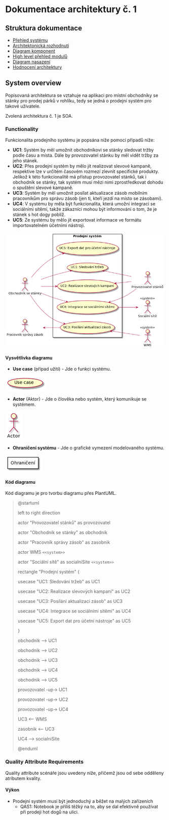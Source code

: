 # Dokumentace architektury č. 1
## Struktura dokumentace
- [Přehled systému](#system-overview "Přehled systému")
- [Architektonická rozhodnutí](./rozhodnutí "Architektonická rozhodnutí")
- [Diagram komponent](./moduly/components.md "Diagram komponent")
- [High level přehled modulů](./moduly/module_view.md "High level přehled modulů")
- [Diagram nasazení](./umístění/deployment.md "Diagram nasazení")
- [Hodnocení architektury](./hodnoceni_architektury.md "Hodnocení architektury")

## System overview
Popisovaná architektura se vztahuje na aplikaci pro místní obchodníky se stánky pro prodej párků v rohlíku, tedy se jedná o prodejní systém pro takové uživatele.

Zvolená architektura č. 1 je SOA.

### Functionality
Funkcionalita prodejního systému je popsána níže pomocí případů níže:

- **UC1**: Systém by měl umožnit obchodníkovi se stánky sledovat tržby podle času a místa. Dále by provozovatel stánku by měl vidět tržby za jeho stánek.
- **UC2**: Přes prodejní systém by mělo jít realizovat slevové kampaně, respektive lze v určitém časovém rozmezí zlevnit specifické produkty. Jelikož k této funkcionalitě má přístup provozovatel stánků, tak i obchodník se stánky, tak systém musí mězi nimi zprostředkovat dohodu o spuštění slevové kampaně.
- **UC3**: Systém by měl umožnit posílat aktualizace zásob mobilním pracovníkům pro správu zásob (jen ti, kteří jezdí na místo se zásobami).
- **UC4**: V systému by měla být funkcionalita, která umožní integraci se sociálními sítěmi, takže zákazníci mohou být informováni o tom, že je stánek s hot dogy poblíž.
- **UC5**: Ze systému by mělo jít exportovat informace ve formátu importovatelném účetními nástroji.

![UseCase diagram](./assets/prodejni_system_usecase_diagram.png "Use Case diagram prodejního systému")

#### **Vysvětlivka diagramu**
- **Use case** (případ užití) - Jde o funkci systému.

![Use case](./assets/diagram_legend_assets/usecase.png "Značka pro případ užití")

- **Actor** (Aktor) - Jde o člověka nebo systém, který komunikuje se systémem.

![Actor](./assets/diagram_legend_assets/actor.png "Značka pro aktora")

- **Ohraničení systému** - Jde o grafické vymezení modelovaného systému.

![System boundary](./assets/diagram_legend_assets/system_boundary.png "Značka pro ohraničení modelovaného systému")

#### **Kód diagramu**
Kód diagramu je pro tvorbu diagramu přes PlantUML.

> @startuml
> 
> left to right direction
>
> actor "Provozovatel stánků" as provozovatel
>
> actor "Obchodník se stánky" as obchodnik
>
> actor "Pracovník správy zásob" as zasobnik
>
> actor WMS `<<system>>`
>
> actor "Sociální sítě" as socialniSite `<<system>>`
>
> rectangle "Prodejní systém" {
>
>    usecase "UC1: Sledování tržeb" as UC1
>
>    usecase "UC2: Realizace slevových kampaní" as UC2
>
>    usecase "UC3: Posílání aktualizací zásob" as UC3
>
>    usecase "UC4: Integrace se sociálními sítěmi" as UC4
>
>    usecase "UC5: Export dat pro účetní nástroje" as UC5
>
>}
>
> obchodnik --> UC1
>
> obchodnik --> UC2
>
> obchodnik --> UC3
>
> obchodnik --> UC4
>
> obchodnik --> UC5
>
> provozovatel -up-> UC1
>
> provozovatel -up-> UC2
>
> provozovatel -up-> UC4
>
> UC3 <-- WMS
>
> zasobnik <-- UC3
>
> UC4 --> socialniSite
>
> @enduml

### Quality Attribute Requirements
Quality attribute scénáře jsou uvedeny níže, přičemž jsou od sebe odděleny atributem kvality.
#### Výkon
- Prodejní systém musí být jednoduchý a běžet na malých zařízeních
    - QAS1: Notebook je příliš těžký na to, aby se dal efektivně používat při prodeji hot dogů na ulici.